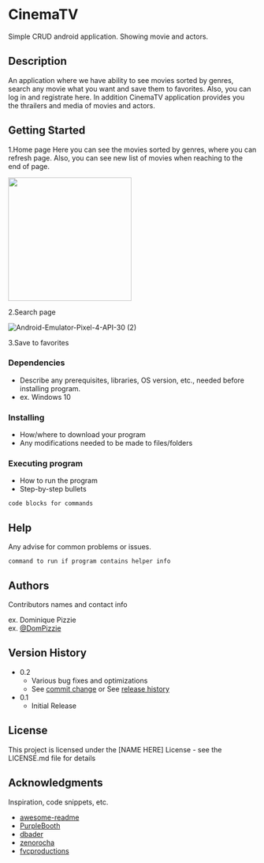 # CinemaTV

Simple CRUD android application. Showing movie and actors.

## Description

An application where we have ability to see movies sorted by genres, search any movie what you want and save them to favorites. Also, you can log in and registrate here. In addition CinemaTV application provides you the thrailers and media of movies and actors.

## Getting Started

1.Home page
Here you can see the movies sorted by genres, where you can refresh page. Also, you can see new list of movies when reaching to the end of page.

<img src="https://user-images.githubusercontent.com/63552682/128704036-ae5f2c41-a90e-4a54-a9a7-62dd43154977.gif" width="250">

2.Search page

![Android-Emulator-Pixel-4-API-30 (2)](https://user-images.githubusercontent.com/63552682/128807406-b3aac4d0-6579-4211-8954-b6579d66ef52.gif)

3.Save to favorites



### Dependencies

* Describe any prerequisites, libraries, OS version, etc., needed before installing program.
* ex. Windows 10

### Installing

* How/where to download your program
* Any modifications needed to be made to files/folders

### Executing program

* How to run the program
* Step-by-step bullets
```
code blocks for commands
```

## Help

Any advise for common problems or issues.
```
command to run if program contains helper info
```

## Authors

Contributors names and contact info

ex. Dominique Pizzie  
ex. [@DomPizzie](https://twitter.com/dompizzie)

## Version History

* 0.2
    * Various bug fixes and optimizations
    * See [commit change]() or See [release history]()
* 0.1
    * Initial Release

## License

This project is licensed under the [NAME HERE] License - see the LICENSE.md file for details

## Acknowledgments

Inspiration, code snippets, etc.
* [awesome-readme](https://github.com/matiassingers/awesome-readme)
* [PurpleBooth](https://gist.github.com/PurpleBooth/109311bb0361f32d87a2)
* [dbader](https://github.com/dbader/readme-template)
* [zenorocha](https://gist.github.com/zenorocha/4526327)
* [fvcproductions](https://gist.github.com/fvcproductions/1bfc2d4aecb01a834b46)
